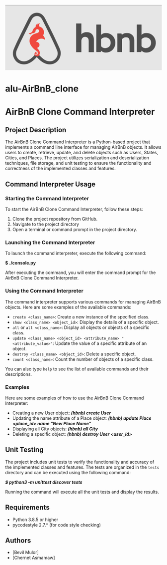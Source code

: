 ![hBnB](https://github.com/JacquelineTuyisenge/alu-AirBnB_clone/blob/main/images/hbnb.png?raw=true)

# alu-AirBnB_clone
# AirBnB Clone Command Interpreter

## Project Description
The AirBnB Clone Command Interpreter is a Python-based project that implements a command line interface for managing AirBnB objects. It allows users to create, retrieve, update, and delete objects such as Users, States, Cities, and Places. The project utilizes serialization and deserialization techniques, file storage, and unit testing to ensure the functionality and correctness of the implemented classes and features.

## Command Interpreter Usage

### Starting the Command Interpreter
To start the AirBnB Clone Command Interpreter, follow these steps:

1. Clone the project repository from GitHub.
2. Navigate to the project directory
3. Open a terminal or command prompt in the project directory.

### Launching the Command Interpreter
To launch the command interpreter, execute the following command:

**$ ./console.py**

After executing the command, you will enter the command prompt for the AirBnB Clone Command Interpreter.

### Using the Command Interpreter
The command interpreter supports various commands for managing AirBnB objects. Here are some examples of the available commands:

- `create <class_name>`: Create a new instance of the specified class.
- `show <class_name> <object_id>`: Display the details of a specific object.
- `all` or `all <class_name>`: Display all objects or objects of a specific class.
- `update <class_name> <object_id> <attribute_name> "<attribute_value>"`: Update the value of a specific attribute of an object.
- `destroy <class_name> <object_id>`: Delete a specific object.
- `count <class_name>`: Count the number of objects of a specific class.

You can also type `help` to see the list of available commands and their descriptions.

### Examples
Here are some examples of how to use the AirBnB Clone Command Interpreter:

- Creating a new User object: _**(hbnb) create User**_
- Updating the name attribute of a Place object: _**(hbnb) update Place <place_id> name "New Place Name"**_
- Displaying all City objects: _**(hbnb) all City**_
- Deleting a specific object: **_(hbnb) destroy User <user_id>_**

## Unit Testing
The project includes unit tests to verify the functionality and accuracy of the implemented classes and features. The tests are organized in the `tests` directory and can be executed using the following command:

_**$ python3 -m unittest discover tests**_

Running the command will execute all the unit tests and display the results.

## Requirements
- Python 3.8.5 or higher
- pycodestyle 2.7.* (for code style checking)

## Authors
- [Bevil Mulor]
- [Chernet Asmamaw]
